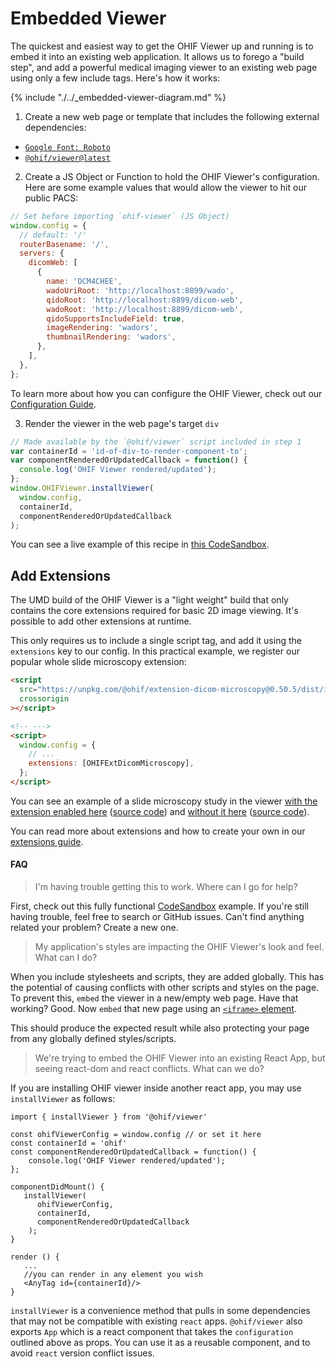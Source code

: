 # Embedded Viewer

The quickest and easiest way to get the OHIF Viewer up and running is to embed
it into an existing web application. It allows us to forego a "build step", and
add a powerful medical imaging viewer to an existing web page using only a few
include tags. Here's how it works:

{% include "./../_embedded-viewer-diagram.md" %}

1. Create a new web page or template that includes the following external
   dependencies:

<ul>
  <li>
    <a href="https://fonts.googleapis.com/css?family=Roboto:100,300,400,500,700&display=swap">
      <code>Google Font: Roboto</code>
    </a>
  </li>
  <li>
    <a href="https://unpkg.com/@ohif/viewer">
      <code>@ohif/viewer@latest</code>
    </a>
  </li>
</ul>

<ol start="2">
  <li>Create a JS Object or Function to hold the OHIF Viewer's configuration. Here are some
   example values that would allow the viewer to hit our public PACS:</li>
</ol>

```js
// Set before importing `ohif-viewer` (JS Object)
window.config = {
  // default: '/'
  routerBasename: '/',
  servers: {
    dicomWeb: [
      {
        name: 'DCM4CHEE',
        wadoUriRoot: 'http://localhost:8899/wado',
        qidoRoot: 'http://localhost:8899/dicom-web',
        wadoRoot: 'http://localhost:8899/dicom-web',
        qidoSupportsIncludeField: true,
        imageRendering: 'wadors',
        thumbnailRendering: 'wadors',
      },
    ],
  },
};
```

To learn more about how you can configure the OHIF Viewer, check out our
[Configuration Guide](../../configuring/index.md).

<ol start="3"><li>
  Render the viewer in the web page's target <code>div</code>
</li></ol>

```js
// Made available by the `@ohif/viewer` script included in step 1
var containerId = 'id-of-div-to-render-component-to';
var componentRenderedOrUpdatedCallback = function() {
  console.log('OHIF Viewer rendered/updated');
};
window.OHIFViewer.installViewer(
  window.config,
  containerId,
  componentRenderedOrUpdatedCallback
);
```

You can see a live example of this recipe in [this CodeSandbox][code-sandbox].

## Add Extensions

The UMD build of the OHIF Viewer is a "light weight" build that only contains
the core extensions required for basic 2D image viewing. It's possible to add
other extensions at runtime.

This only requires us to include a single script tag, and add it using the
`extensions` key to our config. In this practical example, we register our
popular whole slide microscopy extension:

```html
<script
  src="https://unpkg.com/@ohif/extension-dicom-microscopy@0.50.5/dist/index.umd.js"
  crossorigin
></script>

<!-- --->
<script>
  window.config = {
    // ...
    extensions: [OHIFExtDicomMicroscopy],
  };
</script>
```

You can see an example of a slide microscopy study in the viewer [with the
extension enabled here][whole-slide-ext-demo] ([source code][ext-code-sandbox])
and [without it here][whole-slide-base-demo] ([source code][code-sandbox]).

You can read more about extensions and how to create your own in our
[extensions guide](/extensions/index.md).

#### FAQ

> I'm having trouble getting this to work. Where can I go for help?

First, check out this fully functional [CodeSandbox][code-sandbox] example. If
you're still having trouble, feel free to search or GitHub issues. Can't find
anything related your problem? Create a new one.

> My application's styles are impacting the OHIF Viewer's look and feel. What
> can I do?

When you include stylesheets and scripts, they are added globally. This has the
potential of causing conflicts with other scripts and styles on the page. To
prevent this, `embed` the viewer in a new/empty web page. Have that working?
Good. Now `embed` that new page using an
[`<iframe>` element](https://developer.mozilla.org/en-US/docs/Web/HTML/Element/iframe).

This should produce the expected result while also protecting your page from any
globally defined styles/scripts.

> We're trying to embed the OHIF Viewer into an existing React App, but seeing
> react-dom and react conflicts. What can we do?

If you are installing OHIF viewer inside another react app, you may use
`installViewer` as follows:

```
import { installViewer } from '@ohif/viewer'

const ohifViewerConfig = window.config // or set it here
const containerId = 'ohif'
const componentRenderedOrUpdatedCallback = function() {
    console.log('OHIF Viewer rendered/updated');
};

componentDidMount() {
   installViewer(
      ohifViewerConfig,
      containerId,
      componentRenderedOrUpdatedCallback
    );
}

render () {
   ...
   //you can render in any element you wish
   <AnyTag id={containerId}/>
}

```

`installViewer` is a convenience method that pulls in some dependencies that may
not be compatible with existing `react` apps. `@ohif/viewer` also exports `App`
which is a react component that takes the `configuration` outlined above as
props. You can use it as a reusable component, and to avoid `react` version
conflict issues.

<!--
  LINKS
  -->

<!-- prettier-ignore-start -->
[code-sandbox]: https://codesandbox.io/s/viewer-script-tag-tprch
[whole-slide-base-demo]: https://tprch.csb.app/viewer/1.2.392.200140.2.1.1.1.2.799008771.2020.1519719354.757
[ext-code-sandbox]: https://codesandbox.io/s/viewer-script-tag-microscopy-extension-44unk
[whole-slide-ext-demo]: https://44unk.csb.app/viewer/1.2.392.200140.2.1.1.1.2.799008771.2448.1519719572.518
<!-- prettier-ignore-end -->
